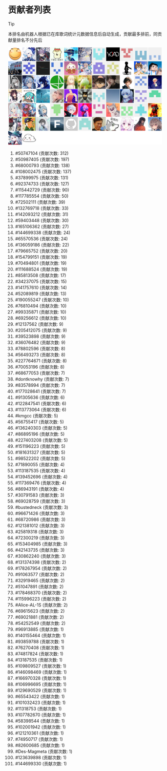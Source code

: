 # 贡献者列表

> [!TIP]
> 本排名由机器人根据已在库歌词统计元数据信息后自动生成，贡献最多排前，同贡献量排名不分先后

![贡献者头像画廊](./CONTRIBUTORS.svg)

1. #50747104 (贡献次数: 312)
2. #50987405 (贡献次数: 197)
3. #68000793 (贡献次数: 138)
4. #108002475 (贡献次数: 137)
5. #37899975 (贡献次数: 131)
6. #92374733 (贡献次数: 127)
7. #115442729 (贡献次数: 90)
8. #117785554 (贡献次数: 50)
9. #72502111 (贡献次数: 39)
10. #132769718 (贡献次数: 33)
11. #142093212 (贡献次数: 31)
12. #59403448 (贡献次数: 30)
13. #165106362 (贡献次数: 27)
14. #144699338 (贡献次数: 24)
15. #65570536 (贡献次数: 24)
16. #136059186 (贡献次数: 22)
17. #79665752 (贡献次数: 20)
18. #154799151 (贡献次数: 19)
19. #70494801 (贡献次数: 19)
20. #111688524 (贡献次数: 19)
21. #85813508 (贡献次数: 17)
22. #34237075 (贡献次数: 15)
23. #141757610 (贡献次数: 14)
24. #52089819 (贡献次数: 13)
25. #190055247 (贡献次数: 10)
26. #76810494 (贡献次数: 10)
27. #99335871 (贡献次数: 10)
28. #69256612 (贡献次数: 10)
29. #12137562 (贡献次数: 9)
30. #205412075 (贡献次数: 9)
31. #39523898 (贡献次数: 9)
32. #36076482 (贡献次数: 9)
33. #78802596 (贡献次数: 8)
34. #56493273 (贡献次数: 8)
35. #227764671 (贡献次数: 8)
36. #70053196 (贡献次数: 8)
37. #68677053 (贡献次数: 7)
38. #dontknowhy (贡献次数: 7)
39. #83578994 (贡献次数: 7)
40. #177028641 (贡献次数: 7)
41. #91305636 (贡献次数: 6)
42. #122847541 (贡献次数: 6)
43. #113773064 (贡献次数: 6)
44. #kmgcc (贡献次数: 5)
45. #56755417 (贡献次数: 5)
46. #136240303 (贡献次数: 5)
47. #86895196 (贡献次数: 5)
48. #227403208 (贡献次数: 5)
49. #151196223 (贡献次数: 5)
50. #181631327 (贡献次数: 5)
51. #98522202 (贡献次数: 5)
52. #71890055 (贡献次数: 4)
53. #113187535 (贡献次数: 4)
54. #139452696 (贡献次数: 4)
55. #117369476 (贡献次数: 4)
56. #86943191 (贡献次数: 4)
57. #30791583 (贡献次数: 3)
58. #69028759 (贡献次数: 3)
59. #bustedneck (贡献次数: 3)
60. #96671426 (贡献次数: 3)
61. #68720986 (贡献次数: 3)
62. #121381012 (贡献次数: 3)
63. #25819318 (贡献次数: 3)
64. #72300219 (贡献次数: 3)
65. #153404985 (贡献次数: 3)
66. #42143735 (贡献次数: 3)
67. #30862240 (贡献次数: 3)
68. #131374398 (贡献次数: 2)
69. #178267954 (贡献次数: 2)
70. #91063577 (贡献次数: 2)
71. #32919465 (贡献次数: 2)
72. #51047891 (贡献次数: 2)
73. #178468370 (贡献次数: 2)
74. #115996223 (贡献次数: 2)
75. #Alice-AL-1S (贡献次数: 2)
76. #69615623 (贡献次数: 2)
77. #69021881 (贡献次数: 2)
78. #54252549 (贡献次数: 2)
79. #96913885 (贡献次数: 1)
80. #140155464 (贡献次数: 1)
81. #93859788 (贡献次数: 1)
82. #76270408 (贡献次数: 1)
83. #74817824 (贡献次数: 1)
84. #13187535 (贡献次数: 1)
85. #109809527 (贡献次数: 1)
86. #146098469 (贡献次数: 1)
87. #166970328 (贡献次数: 1)
88. #106996695 (贡献次数: 1)
89. #129690529 (贡献次数: 1)
90. #65543422 (贡献次数: 1)
91. #101032423 (贡献次数: 1)
92. #11318753 (贡献次数: 1)
93. #107782670 (贡献次数: 1)
94. #58398544 (贡献次数: 1)
95. #102001942 (贡献次数: 1)
96. #121210361 (贡献次数: 1)
97. #74950717 (贡献次数: 1)
98. #82600685 (贡献次数: 1)
99. #Des-Magmeta (贡献次数: 1)
100. #123639898 (贡献次数: 1)
101. #144699330 (贡献次数: 1)
